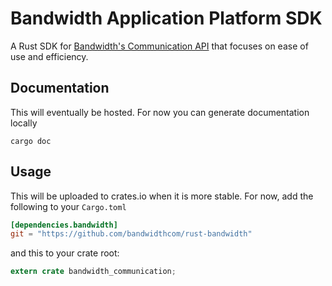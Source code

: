 Bandwidth Application Platform SDK
====

A Rust SDK for [Bandwidth's Communication API](https://catapult.inetwork.com)
that focuses on ease of use and efficiency.

## Documentation

This will eventually be hosted. For now you can generate documentation locally
```
cargo doc
```

## Usage

This will be uploaded to crates.io when it is more stable.
For now, add the following to your `Cargo.toml`

```toml
[dependencies.bandwidth]
git = "https://github.com/bandwidthcom/rust-bandwidth"
```

and this to your crate root:

```rust
extern crate bandwidth_communication;
```
